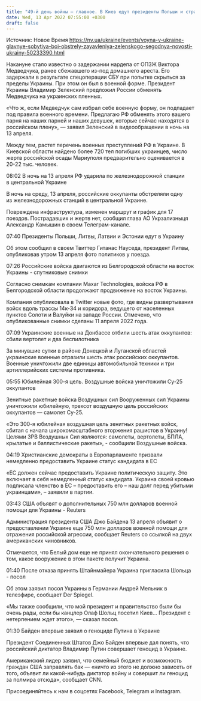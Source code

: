 ```yaml
---
title: "49-й день войны — главное. В Киев едут президенты Польши и стран Балтии, оккупанты ударили по железнодорожной станции в центре Украины"
date: Wed, 13 Apr 2022 07:55:00 +0300
draft: false
---
```

Источник: Новое Время https://nv.ua/ukraine/events/voyna-v-ukraine-glavnye-sobytiya-boi-obstrely-zayavleniya-zelenskogo-segodnya-novosti-ukrainy-50233390.html


Накануне стало известно о задержании нардепа от ОПЗЖ Виктора Медведчука, ранее сбежавшего из-под домашнего ареста. Его задержали в результате спецоперации СБУ при попытке скрыться за пределы Украины. При этом он был в военной форме. Президент Украины Владимир Зеленский предложил России обменять Медведчука на украинских пленных.

«Что ж, если Медведчук сам избрал себе военную форму, он подпадает под правила военного времени. Предлагаю РФ обменять этого вашего парня на наших парней и наших девушек, которые сейчас находятся в российском плену», — заявил Зеленский в видеообращении в ночь на 13 апреля.

Между тем, растет перечень военных преступлений РФ в Украине. В Киевской области найдено более 720 тел погибших украинцев, число жертв российской осады Мариуполя предварительно оценивается в 20-22 тыс. человек.

08:02 В ночь на 13 апреля РФ ударила по железнодорожной станции в центральной Украине

В ночь на среду, 13 апреля, российские оккупанты обстреляли одну из железнодорожных станций в центральной Украине.

Повреждена инфраструктура, изменен маршрут и график для 17 поездов. Пострадавших и жертв нет, сообщил глава АО Укрзализныця Александр Камышин в своем Телеграм-канале.

07:40 Президенты Польши, Литвы, Латвии и Эстонии едут в Украину

Об этом сообщил в своем Твиттер Гитанас Науседа, президент Литвы, опубликовав утром 13 апреля фото политиков у поезда.

07:26 Российские войска двигаются из Белгородской области на восток Украины - спутниковые снимки

Согласно снимкам компании Maxar Technologies, войска РФ в Белгородской области продолжают продвижение на восток Украины.

Компания опубликовала в Twitter новые фото, где видны развертывания войск вдоль трассы 14к-34 и коридора, ведущего от населенных пунктов Солоти и Валуйки на западе России. Отмечено, что опубликованные снимки сделаны 11 апреля 2022 года.

07:09 Украинские военные на Донбассе отбили шесть атак оккупантов: сбили вертолет и два беспилотника

За минувшие сутки в районе Донецкой и Луганской областей украинские военные отразили шесть атак российских оккупантов. Военные уничтожили две единицы автомобильной техники и три артиллерийских системы противника.

05:55 Юбилейная 300-я цель. Воздушные войска уничтожили Су-25 оккупантов 

Зенитные ракетные войска Воздушных сил Вооруженных сил Украины уничтожили юбилейную, трехсот воздушную цель российских оккупантов — самолет Су-25.

«Это 300-я юбилейная воздушная цель зенитных ракетных войск, сбитая с начала широкомасштабного вторжения рашистов в Украину! Целями ЗРВ Воздушных Сил являются: самолеты, вертолеты, БПЛА, крылатые и баллистические ракеты», - сообщили Воздушные войска.

04:19 Христианские демократы в Европарламенте призвали немедленно предоставить Украине статус кандидата в ЕС

«ЕС должен сейчас предоставить Украине политическую защиту. Это включает в себя немедленный статус кандидата. Украина своей кровью подписала членство в ЕС – предоставить его – наш долг перед убитыми украинцами», – заявили в партии.

03:43 США объявят о дополнительных 750 млн долларов военной помощи для Украины - Reuters

Администрация президента США Джо Байдена 13 апреля объявит о предоставлении Украине еще 750 млн долларов военной помощи для отражения российской агрессии, сообщает Reuters со ссылкой на двух американских чиновников.

Отмечается, что Белый дом еще не принял окончательного решения о том, какое вооружение в этом пакете получит Украина.

01:40 После отказа принять Штайнмайера Украина пригласила Шольца - посол

 Об этом заявил посол Украины в Германии Андрей Мельник в телеэфире, сообщает Der Spiegel.



 «Мы также сообщили, что мой президент и правительство были бы очень рады, если бы канцлер Олаф Шольц посетил Киев… Президент с нетерпением ждет этого», — сказал посол.

01:30 Байден впервые заявил о геноциде Путина в Украине

Президент Соединенных Штатов Джо Байден впервые дал понять, что российский диктатор Владимир Путин совершает геноцид в Украине.

Американский лидер заявил, что семейный бюджет и возможность граждан США заправлять бак — «ничто из этого не должно зависеть от того, объявит ли какой-нибудь диктатор войну и совершит ли геноцид за полмира отсюда», сообщает CNN.

Присоединяйтесь к нам в соцсетях Facebook, Telegram и Instagram.
